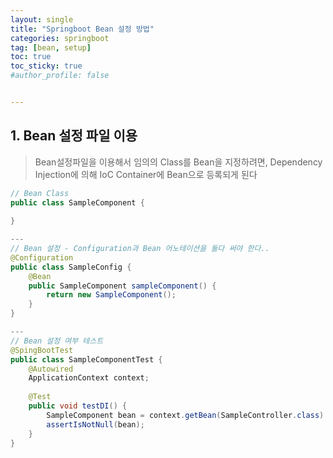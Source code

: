 ```yaml
---
layout: single
title: "Springboot Bean 설정 방법"
categories: springboot
tag: [bean, setup]
toc: true
toc_sticky: true
#author_profile: false


---
```




## 1. Bean 설정 파일 이용

> Bean설정파일을 이용해서 임의의 Class를 Bean을 지정하려면, Dependency Injection에 의해 IoC Container에 Bean으로 등록되게 된다

```java
// Bean Class
public class SampleComponent {
    
}

---
// Bean 설정 - Configuration과 Bean 어노테이션을 둘다 써야 한다..
@Configuration
public class SampleConfig {
    @Bean
    public SampleComponent sampleComponent() {
        return new SampleComponent();
    }
}

---
// Bean 설정 여부 테스트
@SpingBootTest
public class SampleComponentTest {
	@Autowired
    ApplicationContext context;
    
    @Test
    public void testDI() {
        SampleComponent bean = context.getBean(SampleController.class)
        assertIsNotNull(bean);
    }
}    
```

